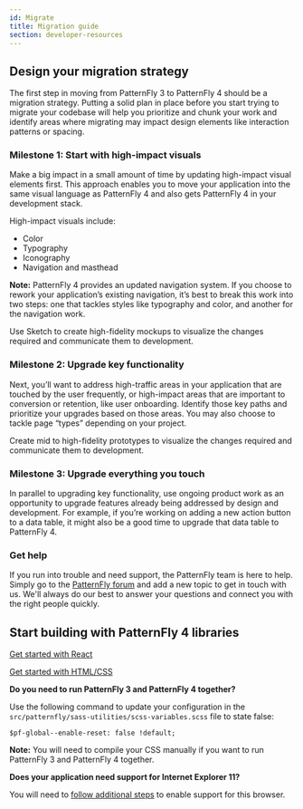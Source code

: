 ```yaml
---
id: Migrate
title: Migration guide
section: developer-resources
---
```


## Design your migration strategy
The first step in moving from PatternFly 3 to PatternFly 4 should be a migration strategy. Putting a solid plan in place before you start trying to migrate your codebase will help you prioritize and chunk your work and identify areas where migrating may impact design elements like interaction patterns or spacing.

### Milestone 1: Start with high-impact visuals
Make a big impact in a small amount of time by updating high-impact visual elements first. This approach enables you to move your application into the same visual language as PatternFly 4 and also gets PatternFly 4 in your development stack.

High-impact visuals include:
* Color
* Typography
* Iconography
* Navigation and masthead

**Note:** PatternFly 4 provides an updated navigation system. If you choose to rework your application’s existing navigation, it’s best to break this work into two steps: one that tackles styles like typography and color, and another for the navigation work.

Use Sketch to create high-fidelity mockups to visualize the changes required and communicate them to development.

### Milestone 2: Upgrade key functionality
Next, you’ll want to address high-traffic areas in your application that are touched by the user frequently, or high-impact areas that are important to conversion or retention, like user onboarding. Identify those key paths and prioritize your upgrades based on those areas. You may also choose to tackle page “types” depending on your project.

Create mid to high-fidelity prototypes to visualize the changes required and communicate them to development.

### Milestone 3: Upgrade everything you touch
In parallel to upgrading key functionality, use ongoing product work as an opportunity to upgrade features already being addressed by design and development. For example, if you’re working on adding a new action button to a data table, it might also be a good time to upgrade that data table to PatternFly 4.

### Get help
If you run into trouble and need support, the PatternFly team is here to help. Simply go to the [PatternFly forum](https://forum.patternfly.org/c/support) and add a new topic to get in touch with us. We'll always do our best to answer your questions and connect you with the right people quickly.

## Start building with PatternFly 4 libraries
[Get started with React](/get-started/develop#react)

[Get started with HTML/CSS](/get-started/develop#htmlcss)

**Do you need to run PatternFly 3 and PatternFly 4 together?**

Use the following command to update your configuration in the `src/patternfly/sass-utilities/scss-variables.scss` file to state false:

`$pf-global--enable-reset: false !default;`

**Note:** You will need to compile your CSS manually if you want to run PatternFly 3 and PatternFly 4 together.

**Does your application need support for Internet Explorer 11?**

You will need to [follow additional steps](https://github.com/patternfly/patternfly/wiki/IE11-Support) to enable support for this browser.

